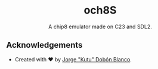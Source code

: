 <div align="center">
<h1>och8S</h1>
A chip8 emulator made on C23 and SDL2.
</div>

## Acknowledgements
- Created with :heart: by [Jorge "Kutu" Dobón Blanco](https://dobon.dev).
